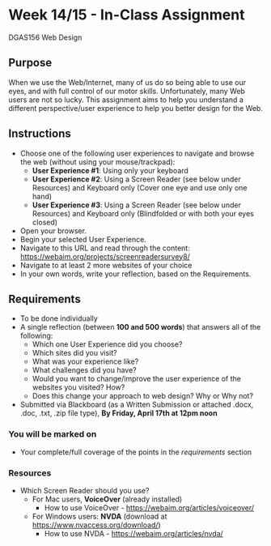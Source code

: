 # Week 14/15 - In-Class Assignment
DGAS156 Web Design 

## Purpose
When we use the Web/Internet, many of us do so being able to use our eyes, and with full control of our motor skills. Unfortunately, many Web users are not so lucky. This assignment aims to help you understand a different perspective/user experience to help you better design for the Web.

## Instructions
- Choose one of the following user experiences to navigate and browse the web (without using your mouse/trackpad):
  - **User Experience #1**: Using only your keyboard
  - **User Experience #2**: Using a Screen Reader (see below under Resources) and Keyboard only (Cover one eye and use only one hand)
  - **User Experience #3**: Using a Screen Reader (see below under Resources) and Keyboard only (Blindfolded or with both your eyes closed)
- Open your browser.
- Begin your selected User Experience.
- Navigate to this URL and read through the content: https://webaim.org/projects/screenreadersurvey8/
- Navigate to at least 2 more websites of your choice
- In your own words, write your reflection, based on the Requirements.

## Requirements
- To be done individually
- A single reflection (between **100 and 500 words**) that answers all of the following:
    - Which one User Experience did you choose?
    - Which sites did you visit?
    - What was your experience like?
    - What challenges did you have?
    - Would you want to change/improve the user experience of the websites you visited? How?
    - Does this change your approach to web design? Why or Why not?
- Submitted via Blackboard (as a Written Submission or attached .docx, .doc, .txt, .zip file type), **By Friday, April 17th at 12pm noon**

### You will be marked on
- Your complete/full coverage of the points in the *requirements* section

### Resources
- Which Screen Reader should you use?
  - For Mac users, **VoiceOver** (already installed) 
    - How to use VoiceOver - https://webaim.org/articles/voiceover/
  - For Windows users: **NVDA** (download at https://www.nvaccess.org/download/)
    - How to use NVDA - https://webaim.org/articles/nvda/